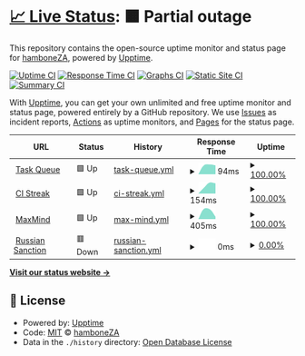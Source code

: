 # [📈 Live Status](https://hamboneZA.github.io/caffeine): <!--live status--> **🟧 Partial outage**

This repository contains the open-source uptime monitor and status page for [hamboneZA](https://hamboneZA.github.io/caffeine), powered by [Upptime](https://github.com/upptime/upptime).

[![Uptime CI](https://github.com/hamboneZA/caffeine/workflows/Uptime%20CI/badge.svg)](https://github.com/hamboneZA/caffeine/actions?query=workflow%3A%22Uptime+CI%22)
[![Response Time CI](https://github.com/hamboneZA/caffeine/workflows/Response%20Time%20CI/badge.svg)](https://github.com/hamboneZA/caffeine/actions?query=workflow%3A%22Response+Time+CI%22)
[![Graphs CI](https://github.com/hamboneZA/caffeine/workflows/Graphs%20CI/badge.svg)](https://github.com/hamboneZA/caffeine/actions?query=workflow%3A%22Graphs+CI%22)
[![Static Site CI](https://github.com/hamboneZA/caffeine/workflows/Static%20Site%20CI/badge.svg)](https://github.com/hamboneZA/caffeine/actions?query=workflow%3A%22Static+Site+CI%22)
[![Summary CI](https://github.com/hamboneZA/caffeine/workflows/Summary%20CI/badge.svg)](https://github.com/hamboneZA/caffeine/actions?query=workflow%3A%22Summary+CI%22)

With [Upptime](https://upptime.js.org), you can get your own unlimited and free uptime monitor and status page, powered entirely by a GitHub repository. We use [Issues](https://github.com/hamboneZA/caffeine/issues) as incident reports, [Actions](https://github.com/hamboneZA/caffeine/actions) as uptime monitors, and [Pages](https://hamboneZA.github.io/caffeine) for the status page.

<!--start: status pages-->
<!-- This summary is generated by Upptime (https://github.com/upptime/upptime) -->
<!-- Do not edit this manually, your changes will be overwritten -->
<!-- prettier-ignore -->
| URL | Status | History | Response Time | Uptime |
| --- | ------ | ------- | ------------- | ------ |
| <img alt="" src="https://favicons.githubusercontent.com/www.google.com" height="13"> [Task Queue](https://www.google.com) | 🟩 Up | [task-queue.yml](https://github.com/hamboneZA/caffeine/commits/HEAD/history/task-queue.yml) | <details><summary><img alt="Response time graph" src="./graphs/task-queue/response-time-week.png" height="20"> 94ms</summary><br><a href="https://hamboneza.github.io/caffeine/history/task-queue"><img alt="Response time 94" src="https://img.shields.io/endpoint?url=https%3A%2F%2Fraw.githubusercontent.com%2FhamboneZA%2Fcaffeine%2FHEAD%2Fapi%2Ftask-queue%2Fresponse-time.json"></a><br><a href="https://hamboneza.github.io/caffeine/history/task-queue"><img alt="24-hour response time 94" src="https://img.shields.io/endpoint?url=https%3A%2F%2Fraw.githubusercontent.com%2FhamboneZA%2Fcaffeine%2FHEAD%2Fapi%2Ftask-queue%2Fresponse-time-day.json"></a><br><a href="https://hamboneza.github.io/caffeine/history/task-queue"><img alt="7-day response time 94" src="https://img.shields.io/endpoint?url=https%3A%2F%2Fraw.githubusercontent.com%2FhamboneZA%2Fcaffeine%2FHEAD%2Fapi%2Ftask-queue%2Fresponse-time-week.json"></a><br><a href="https://hamboneza.github.io/caffeine/history/task-queue"><img alt="30-day response time 94" src="https://img.shields.io/endpoint?url=https%3A%2F%2Fraw.githubusercontent.com%2FhamboneZA%2Fcaffeine%2FHEAD%2Fapi%2Ftask-queue%2Fresponse-time-month.json"></a><br><a href="https://hamboneza.github.io/caffeine/history/task-queue"><img alt="1-year response time 94" src="https://img.shields.io/endpoint?url=https%3A%2F%2Fraw.githubusercontent.com%2FhamboneZA%2Fcaffeine%2FHEAD%2Fapi%2Ftask-queue%2Fresponse-time-year.json"></a></details> | <details><summary><a href="https://hamboneza.github.io/caffeine/history/task-queue">100.00%</a></summary><a href="https://hamboneza.github.io/caffeine/history/task-queue"><img alt="All-time uptime 100.00%" src="https://img.shields.io/endpoint?url=https%3A%2F%2Fraw.githubusercontent.com%2FhamboneZA%2Fcaffeine%2FHEAD%2Fapi%2Ftask-queue%2Fuptime.json"></a><br><a href="https://hamboneza.github.io/caffeine/history/task-queue"><img alt="24-hour uptime 100.00%" src="https://img.shields.io/endpoint?url=https%3A%2F%2Fraw.githubusercontent.com%2FhamboneZA%2Fcaffeine%2FHEAD%2Fapi%2Ftask-queue%2Fuptime-day.json"></a><br><a href="https://hamboneza.github.io/caffeine/history/task-queue"><img alt="7-day uptime 100.00%" src="https://img.shields.io/endpoint?url=https%3A%2F%2Fraw.githubusercontent.com%2FhamboneZA%2Fcaffeine%2FHEAD%2Fapi%2Ftask-queue%2Fuptime-week.json"></a><br><a href="https://hamboneza.github.io/caffeine/history/task-queue"><img alt="30-day uptime 100.00%" src="https://img.shields.io/endpoint?url=https%3A%2F%2Fraw.githubusercontent.com%2FhamboneZA%2Fcaffeine%2FHEAD%2Fapi%2Ftask-queue%2Fuptime-month.json"></a><br><a href="https://hamboneza.github.io/caffeine/history/task-queue"><img alt="1-year uptime 100.00%" src="https://img.shields.io/endpoint?url=https%3A%2F%2Fraw.githubusercontent.com%2FhamboneZA%2Fcaffeine%2FHEAD%2Fapi%2Ftask-queue%2Fuptime-year.json"></a></details>
| <img alt="" src="https://favicons.githubusercontent.com/en.wikipedia.org" height="13"> [CI Streak](https://en.wikipedia.org) | 🟩 Up | [ci-streak.yml](https://github.com/hamboneZA/caffeine/commits/HEAD/history/ci-streak.yml) | <details><summary><img alt="Response time graph" src="./graphs/ci-streak/response-time-week.png" height="20"> 154ms</summary><br><a href="https://hamboneza.github.io/caffeine/history/ci-streak"><img alt="Response time 154" src="https://img.shields.io/endpoint?url=https%3A%2F%2Fraw.githubusercontent.com%2FhamboneZA%2Fcaffeine%2FHEAD%2Fapi%2Fci-streak%2Fresponse-time.json"></a><br><a href="https://hamboneza.github.io/caffeine/history/ci-streak"><img alt="24-hour response time 154" src="https://img.shields.io/endpoint?url=https%3A%2F%2Fraw.githubusercontent.com%2FhamboneZA%2Fcaffeine%2FHEAD%2Fapi%2Fci-streak%2Fresponse-time-day.json"></a><br><a href="https://hamboneza.github.io/caffeine/history/ci-streak"><img alt="7-day response time 154" src="https://img.shields.io/endpoint?url=https%3A%2F%2Fraw.githubusercontent.com%2FhamboneZA%2Fcaffeine%2FHEAD%2Fapi%2Fci-streak%2Fresponse-time-week.json"></a><br><a href="https://hamboneza.github.io/caffeine/history/ci-streak"><img alt="30-day response time 154" src="https://img.shields.io/endpoint?url=https%3A%2F%2Fraw.githubusercontent.com%2FhamboneZA%2Fcaffeine%2FHEAD%2Fapi%2Fci-streak%2Fresponse-time-month.json"></a><br><a href="https://hamboneza.github.io/caffeine/history/ci-streak"><img alt="1-year response time 154" src="https://img.shields.io/endpoint?url=https%3A%2F%2Fraw.githubusercontent.com%2FhamboneZA%2Fcaffeine%2FHEAD%2Fapi%2Fci-streak%2Fresponse-time-year.json"></a></details> | <details><summary><a href="https://hamboneza.github.io/caffeine/history/ci-streak">100.00%</a></summary><a href="https://hamboneza.github.io/caffeine/history/ci-streak"><img alt="All-time uptime 100.00%" src="https://img.shields.io/endpoint?url=https%3A%2F%2Fraw.githubusercontent.com%2FhamboneZA%2Fcaffeine%2FHEAD%2Fapi%2Fci-streak%2Fuptime.json"></a><br><a href="https://hamboneza.github.io/caffeine/history/ci-streak"><img alt="24-hour uptime 100.00%" src="https://img.shields.io/endpoint?url=https%3A%2F%2Fraw.githubusercontent.com%2FhamboneZA%2Fcaffeine%2FHEAD%2Fapi%2Fci-streak%2Fuptime-day.json"></a><br><a href="https://hamboneza.github.io/caffeine/history/ci-streak"><img alt="7-day uptime 100.00%" src="https://img.shields.io/endpoint?url=https%3A%2F%2Fraw.githubusercontent.com%2FhamboneZA%2Fcaffeine%2FHEAD%2Fapi%2Fci-streak%2Fuptime-week.json"></a><br><a href="https://hamboneza.github.io/caffeine/history/ci-streak"><img alt="30-day uptime 100.00%" src="https://img.shields.io/endpoint?url=https%3A%2F%2Fraw.githubusercontent.com%2FhamboneZA%2Fcaffeine%2FHEAD%2Fapi%2Fci-streak%2Fuptime-month.json"></a><br><a href="https://hamboneza.github.io/caffeine/history/ci-streak"><img alt="1-year uptime 100.00%" src="https://img.shields.io/endpoint?url=https%3A%2F%2Fraw.githubusercontent.com%2FhamboneZA%2Fcaffeine%2FHEAD%2Fapi%2Fci-streak%2Fuptime-year.json"></a></details>
| <img alt="" src="https://favicons.githubusercontent.com/news.ycombinator.com" height="13"> [MaxMind](https://news.ycombinator.com) | 🟩 Up | [max-mind.yml](https://github.com/hamboneZA/caffeine/commits/HEAD/history/max-mind.yml) | <details><summary><img alt="Response time graph" src="./graphs/max-mind/response-time-week.png" height="20"> 405ms</summary><br><a href="https://hamboneza.github.io/caffeine/history/max-mind"><img alt="Response time 405" src="https://img.shields.io/endpoint?url=https%3A%2F%2Fraw.githubusercontent.com%2FhamboneZA%2Fcaffeine%2FHEAD%2Fapi%2Fmax-mind%2Fresponse-time.json"></a><br><a href="https://hamboneza.github.io/caffeine/history/max-mind"><img alt="24-hour response time 405" src="https://img.shields.io/endpoint?url=https%3A%2F%2Fraw.githubusercontent.com%2FhamboneZA%2Fcaffeine%2FHEAD%2Fapi%2Fmax-mind%2Fresponse-time-day.json"></a><br><a href="https://hamboneza.github.io/caffeine/history/max-mind"><img alt="7-day response time 405" src="https://img.shields.io/endpoint?url=https%3A%2F%2Fraw.githubusercontent.com%2FhamboneZA%2Fcaffeine%2FHEAD%2Fapi%2Fmax-mind%2Fresponse-time-week.json"></a><br><a href="https://hamboneza.github.io/caffeine/history/max-mind"><img alt="30-day response time 405" src="https://img.shields.io/endpoint?url=https%3A%2F%2Fraw.githubusercontent.com%2FhamboneZA%2Fcaffeine%2FHEAD%2Fapi%2Fmax-mind%2Fresponse-time-month.json"></a><br><a href="https://hamboneza.github.io/caffeine/history/max-mind"><img alt="1-year response time 405" src="https://img.shields.io/endpoint?url=https%3A%2F%2Fraw.githubusercontent.com%2FhamboneZA%2Fcaffeine%2FHEAD%2Fapi%2Fmax-mind%2Fresponse-time-year.json"></a></details> | <details><summary><a href="https://hamboneza.github.io/caffeine/history/max-mind">100.00%</a></summary><a href="https://hamboneza.github.io/caffeine/history/max-mind"><img alt="All-time uptime 100.00%" src="https://img.shields.io/endpoint?url=https%3A%2F%2Fraw.githubusercontent.com%2FhamboneZA%2Fcaffeine%2FHEAD%2Fapi%2Fmax-mind%2Fuptime.json"></a><br><a href="https://hamboneza.github.io/caffeine/history/max-mind"><img alt="24-hour uptime 100.00%" src="https://img.shields.io/endpoint?url=https%3A%2F%2Fraw.githubusercontent.com%2FhamboneZA%2Fcaffeine%2FHEAD%2Fapi%2Fmax-mind%2Fuptime-day.json"></a><br><a href="https://hamboneza.github.io/caffeine/history/max-mind"><img alt="7-day uptime 100.00%" src="https://img.shields.io/endpoint?url=https%3A%2F%2Fraw.githubusercontent.com%2FhamboneZA%2Fcaffeine%2FHEAD%2Fapi%2Fmax-mind%2Fuptime-week.json"></a><br><a href="https://hamboneza.github.io/caffeine/history/max-mind"><img alt="30-day uptime 100.00%" src="https://img.shields.io/endpoint?url=https%3A%2F%2Fraw.githubusercontent.com%2FhamboneZA%2Fcaffeine%2FHEAD%2Fapi%2Fmax-mind%2Fuptime-month.json"></a><br><a href="https://hamboneza.github.io/caffeine/history/max-mind"><img alt="1-year uptime 100.00%" src="https://img.shields.io/endpoint?url=https%3A%2F%2Fraw.githubusercontent.com%2FhamboneZA%2Fcaffeine%2FHEAD%2Fapi%2Fmax-mind%2Fuptime-year.json"></a></details>
| <img alt="" src="https://favicons.githubusercontent.com/thissitedoesnotexist.koj.co" height="13"> [Russian Sanction](https://thissitedoesnotexist.koj.co) | 🟥 Down | [russian-sanction.yml](https://github.com/hamboneZA/caffeine/commits/HEAD/history/russian-sanction.yml) | <details><summary><img alt="Response time graph" src="./graphs/russian-sanction/response-time-week.png" height="20"> 0ms</summary><br><a href="https://hamboneza.github.io/caffeine/history/russian-sanction"><img alt="Response time 0" src="https://img.shields.io/endpoint?url=https%3A%2F%2Fraw.githubusercontent.com%2FhamboneZA%2Fcaffeine%2FHEAD%2Fapi%2Frussian-sanction%2Fresponse-time.json"></a><br><a href="https://hamboneza.github.io/caffeine/history/russian-sanction"><img alt="24-hour response time 0" src="https://img.shields.io/endpoint?url=https%3A%2F%2Fraw.githubusercontent.com%2FhamboneZA%2Fcaffeine%2FHEAD%2Fapi%2Frussian-sanction%2Fresponse-time-day.json"></a><br><a href="https://hamboneza.github.io/caffeine/history/russian-sanction"><img alt="7-day response time 0" src="https://img.shields.io/endpoint?url=https%3A%2F%2Fraw.githubusercontent.com%2FhamboneZA%2Fcaffeine%2FHEAD%2Fapi%2Frussian-sanction%2Fresponse-time-week.json"></a><br><a href="https://hamboneza.github.io/caffeine/history/russian-sanction"><img alt="30-day response time 0" src="https://img.shields.io/endpoint?url=https%3A%2F%2Fraw.githubusercontent.com%2FhamboneZA%2Fcaffeine%2FHEAD%2Fapi%2Frussian-sanction%2Fresponse-time-month.json"></a><br><a href="https://hamboneza.github.io/caffeine/history/russian-sanction"><img alt="1-year response time 0" src="https://img.shields.io/endpoint?url=https%3A%2F%2Fraw.githubusercontent.com%2FhamboneZA%2Fcaffeine%2FHEAD%2Fapi%2Frussian-sanction%2Fresponse-time-year.json"></a></details> | <details><summary><a href="https://hamboneza.github.io/caffeine/history/russian-sanction">0.00%</a></summary><a href="https://hamboneza.github.io/caffeine/history/russian-sanction"><img alt="All-time uptime 0.00%" src="https://img.shields.io/endpoint?url=https%3A%2F%2Fraw.githubusercontent.com%2FhamboneZA%2Fcaffeine%2FHEAD%2Fapi%2Frussian-sanction%2Fuptime.json"></a><br><a href="https://hamboneza.github.io/caffeine/history/russian-sanction"><img alt="24-hour uptime 0.00%" src="https://img.shields.io/endpoint?url=https%3A%2F%2Fraw.githubusercontent.com%2FhamboneZA%2Fcaffeine%2FHEAD%2Fapi%2Frussian-sanction%2Fuptime-day.json"></a><br><a href="https://hamboneza.github.io/caffeine/history/russian-sanction"><img alt="7-day uptime 0.00%" src="https://img.shields.io/endpoint?url=https%3A%2F%2Fraw.githubusercontent.com%2FhamboneZA%2Fcaffeine%2FHEAD%2Fapi%2Frussian-sanction%2Fuptime-week.json"></a><br><a href="https://hamboneza.github.io/caffeine/history/russian-sanction"><img alt="30-day uptime 0.00%" src="https://img.shields.io/endpoint?url=https%3A%2F%2Fraw.githubusercontent.com%2FhamboneZA%2Fcaffeine%2FHEAD%2Fapi%2Frussian-sanction%2Fuptime-month.json"></a><br><a href="https://hamboneza.github.io/caffeine/history/russian-sanction"><img alt="1-year uptime 0.00%" src="https://img.shields.io/endpoint?url=https%3A%2F%2Fraw.githubusercontent.com%2FhamboneZA%2Fcaffeine%2FHEAD%2Fapi%2Frussian-sanction%2Fuptime-year.json"></a></details>

<!--end: status pages-->

[**Visit our status website →**](https://hamboneZA.github.io/caffeine)

## 📄 License

- Powered by: [Upptime](https://github.com/upptime/upptime)
- Code: [MIT](./LICENSE) © [hamboneZA](https://hamboneZA.github.io/caffeine)
- Data in the `./history` directory: [Open Database License](https://opendatacommons.org/licenses/odbl/1-0/)
